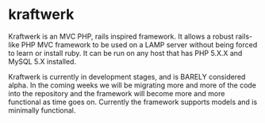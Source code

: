 kraftwerk
=========

Kraftwerk is an MVC PHP, rails inspired framework. It allows a robust rails-like PHP MVC framework to 
be used on a LAMP server without being forced to learn or install ruby. It can be run on any host 
that has PHP 5.X.X and MySQL 5.X installed.

Kraftwerk is currently in development stages, and is BARELY considered alpha. In the coming weeks we will be 
migrating more and more of the code into the repository and the framework will become more and more functional 
as time goes on. Currently the framework supports models and is minimally functional.
